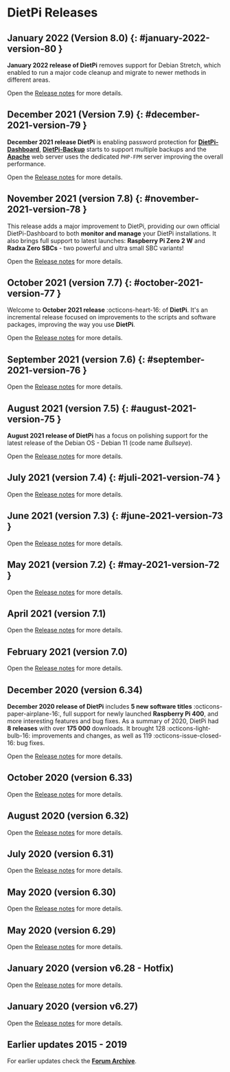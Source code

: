# DietPi Releases

## January 2022 (Version 8.0) {: #january-2022-version-80 }

**January 2022 release of DietPi** removes support for Debian Stretch, which enabled to run a major code cleanup and migrate to newer methods in different areas.

Open the [Release notes](../releases/v8_0) for more details.

## December 2021 (Version 7.9) {: #december-2021-version-79 }

**December 2021 release DietPi** is enabling password protection for [**DietPi-Dashboard**](../software/system_stats/#dietpi-dashboard), [**DietPi-Backup**](../dietpi_tools/#dietpi-backup-backuprestore) starts to support multiple backups and the **[Apache](../software/webserver_stack/#apache)** web server uses the dedicated `PHP-FPM` server improving the overall performance.

Open the [Release notes](../releases/v7_9) for more details.

## November 2021 (version 7.8) {: #november-2021-version-78 }

This release adds a major improvement to DietPi, providing our own official DietPi-Dashboard to both **monitor and manage** your DietPi installations. It also brings full support to latest launches: **Raspberry Pi Zero 2 W** and **Radxa Zero SBCs** - two powerful and ultra small SBC variants!

Open the [Release notes](../releases/v7_8) for more details.

## October 2021 (version 7.7) {: #october-2021-version-77 }

Welcome to **October 2021 release** :octicons-heart-16: of **DietPi**. It's an incremental release focused on improvements to the scripts and software packages, improving the way you use **DietPi**.

Open the [Release notes](../releases/v7_7) for more details.

## September 2021 (version 7.6) {: #september-2021-version-76 }

Open the [Release notes](../releases/v7_6) for more details.

## August 2021 (version 7.5) {: #august-2021-version-75 }

**August 2021 release of DietPi** has a focus on polishing support for the latest release of the Debian OS - Debian 11 (code name _Bullseye_).

Open the [Release notes](../releases/v7_5) for more details.

## July 2021 (version 7.4) {: #juli-2021-version-74 }

Open the [Release notes](../releases/v7_4) for more details.

## June 2021 (version 7.3) {: #june-2021-version-73 }

Open the [Release notes](../releases/v7_3) for more details.

## May 2021 (version 7.2) {: #may-2021-version-72 }

Open the [Release notes](../releases/v7_2) for more details.

## April 2021 (version 7.1)

Open the [Release notes](../releases/v7_2) for more details.

## February 2021 (version 7.0)

Open the [Release notes](../releases/v7_0) for more details.

## December 2020 (version 6.34)

**December 2020 release of DietPi** includes **5 new software titles** :octicons-paper-airplane-16:, full support for newly launched **Raspberry Pi 400**, and more interesting features and bug fixes.
As a summary of 2020, DietPi had **8 releases** with over **175 000** downloads. It brought 128 :octicons-light-bulb-16: improvements and changes, as well as 119 :octicons-issue-closed-16: bug fixes.

Open the [Release notes](../releases/v6_34) for more details.

## October 2020 (version 6.33)

Open the [Release notes](../releases/v6_33) for more details.

## August 2020 (version 6.32)

Open the [Release notes](../releases/v6_32) for more details.

## July 2020 (version 6.31)

Open the [Release notes](../releases/v6_31) for more details.

## May 2020 (version 6.30)

Open the [Release notes](../releases/v6_30) for more details.

## May 2020 (version 6.29)

Open the [Release notes](../releases/v6_29) for more details.

## January 2020 (version v6.28 - Hotfix)

Open the [Release notes](../releases/v6_28) for more details.

## January 2020 (version v6.27)

Open the [Release notes](../releases/v6_27) for more details.

## Earlier updates 2015 - 2019

For earlier updates check the **[Forum Archive](https://dietpi.com/phpbb/viewforum.php?f=10)**.
